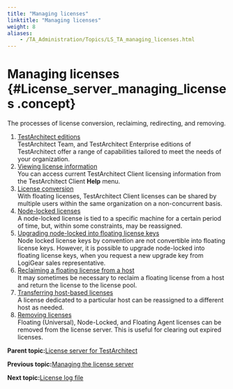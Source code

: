 ```yaml
--- 
title: "Managing licenses"
linktitle: "Managing licenses"
weight: 8
aliases: 
    - /TA_Administration/Topics/LS_TA_managing_licenses.html
---
```

# Managing licenses {#License_server_managing_licenses .concept}

The processes of license conversion, reclaiming, redirecting, and removing.

1.  [TestArchitect editions](../../TA_Administration/Topics/TA_Editions.html)  
TestArchitect Team, and TestArchitect Enterprise editions of TestArchitect offer a range of capabilities tailored to meet the needs of your organization.
2.  [Viewing license information](../../TA_Administration/Topics/LS_TA_viewing_license_information.html)  
You can access current TestArchitect Client licensing information from the TestArchitect Client **Help** menu.
3.  [License conversion](../../TA_Administration/Topics/LS_TA_license_conversion.html)  
With floating licenses, TestArchitect Client licenses can be shared by multiple users within the same organization on a non-concurrent basis.
4.  [Node-locked licenses](../../TA_Administration/Topics/LS_TA_node-locked_licenses.html)  
A node-locked license is tied to a specific machine for a certain period of time, but, within some constraints, may be reassigned.
5.  [Upgrading node-locked into floating license keys](../../TA_Administration/Topics/adm_upgrading_node_locked_to_floating_licenses.html)  
Node locked license keys by convention are not convertible into floating license keys. However, it is possible to upgrade node-locked into floating license keys, when you request a new upgrade key from LogiGear sales representative.
6.  [Reclaiming a floating license from a host](../../TA_Administration/Topics/LS_TA_reclaiming.html)  
It may sometimes be necessary to reclaim a floating license from a host and return the license to the license pool.
7.  [Transferring host-based licenses](../../TA_Administration/Topics/LS_TA_redirecting.html)  
A license dedicated to a particular host can be reassigned to a different host as needed.
8.  [Removing licenses](../../TA_Administration/Topics/LS_TA_revoking.html)  
Floating \(Universal\), Node-Locked, and Floating Agent licenses can be removed from the license server. This is useful for clearing out expired licenses.

**Parent topic:**[License server for TestArchitect](../../TA_Administration/Topics/LS_TA_License_server.html)

**Previous topic:**[Managing the license server](../../TA_Administration/Topics/LS_TA_managing_license_server.html)

**Next topic:**[License log file](../../TA_Administration/Topics/adm_License_server_log_file.html)

